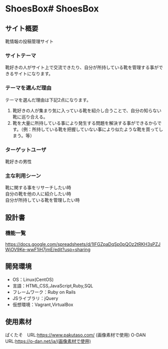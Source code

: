 # ShoesBox# ShoesBox

## サイト概要
靴情報の投稿管理サイト

### サイトテーマ
靴好きの人がサイト上で交流できたり、自分が所持している靴を管理する事ができるサイトになります。

### テーマを選んだ理由
テーマを選んだ理由は下記2点になります。<br>
1. 靴好きの人が集まり気に入っている靴を紹介し合うことで、自分の知らない靴に巡り合える。<br>
2. 靴を大量に所持している事により発生する問題を解決する事ができるからです。（例：所持している靴を把握していない事により似たような靴を買ってしまう。等）<br>

### ターゲットユーザ
靴好きの男性

### 主な利用シーン
靴に関する事をリサーチしたい時<br>
自分の靴を他の人に紹介したい時<br>
自分が所持している靴を管理したい時

## 設計書

### 機能一覧
https://docs.google.com/spreadsheets/d/1lFGZpaDqSp0pQOz2tRKH3sPZJWjOV9Ke-wwF1iH7jmE/edit?usp=sharing

## 開発環境
- OS：Linux(CentOS)
- 言語：HTML,CSS,JavaScript,Ruby,SQL
- フレームワーク：Ruby on Rails
- JSライブラリ：jQuery
- 仮想環境：Vagrant,VirtualBox

## 使用素材
ぱくたそ　URL:https://www.pakutaso.com/ (画像素材で使用)
O-DAN URL:https://o-dan.net/ja/(画像素材で使用)
